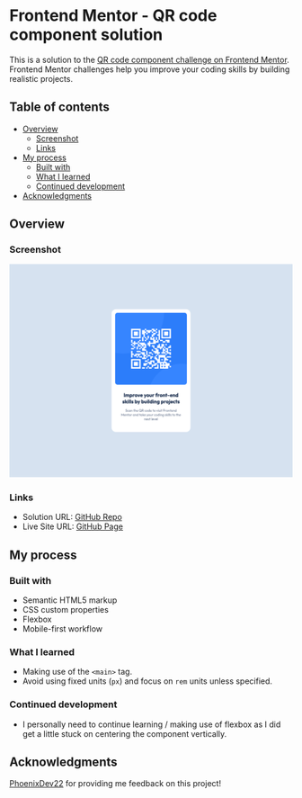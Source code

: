 # Frontend Mentor - QR code component solution

This is a solution to the [QR code component challenge on Frontend Mentor](https://www.frontendmentor.io/challenges/qr-code-component-iux_sIO_H). Frontend Mentor challenges help you improve your coding skills by building realistic projects. 

## Table of contents

- [Overview](#overview)
  - [Screenshot](#screenshot)
  - [Links](#links)
- [My process](#my-process)
  - [Built with](#built-with)
  - [What I learned](#what-i-learned)
  - [Continued development](#continued-development)
- [Acknowledgments](#acknowledgments)

## Overview

### Screenshot

![](./QR-Code-Component.png)

### Links

- Solution URL: [GitHub Repo](https://github.com/Daniel4hmed/QR-Component)
- Live Site URL: [GitHub Page](https://daniel4hmed.github.io/QR-Component/)

## My process

### Built with

- Semantic HTML5 markup
- CSS custom properties
- Flexbox
- Mobile-first workflow

### What I learned

- Making use of the `<main>` tag.
- Avoid using fixed units (`px`) and focus on `rem` units unless specified.

### Continued development

- I personally need to continue learning / making use of flexbox as I did get a little stuck on centering the component vertically.

## Acknowledgments

[PhoenixDev22](https://github.com/PhoenixDev22) for providing me feedback on this project!
